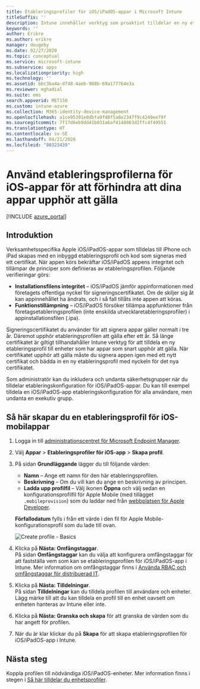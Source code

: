 ```yaml
---
title: Etableringsprofiler för iOS/iPadOS-appar i Microsoft Intune
titleSuffix: ''
description: Intune innehåller verktyg som proaktivt tilldelar en ny etableringsprofil till enheter som har appar som snart upphör att gälla.
keywords: ''
author: Erikre
ms.author: erikre
manager: dougeby
ms.date: 02/27/2020
ms.topic: conceptual
ms.service: microsoft-intune
ms.subservice: apps
ms.localizationpriority: high
ms.technology: ''
ms.assetid: bbc3ba4a-df48-4aeb-988b-69a177764e3a
ms.reviewer: mghadial
ms.suite: ems
search.appverid: MET150
ms.custom: intune-azure
ms.collection: M365-identity-device-management
ms.openlocfilehash: a1ce95391e8dbfa9fd8f5a8e2347f9c4249ee79f
ms.sourcegitcommit: 7f17d6eb9dd41b031a6af4148863d2ffc4f49551
ms.translationtype: HT
ms.contentlocale: sv-SE
ms.lasthandoff: 04/21/2020
ms.locfileid: "80323439"
---
```

# <a name="use-ios-app-provisioning-profiles-to-prevent-your-apps-from-expiring"></a>Använd etableringsprofilerna för iOS-appar för att förhindra att dina appar upphör att gälla

[!INCLUDE [azure_portal](../includes/azure_portal.md)]

## <a name="introduction"></a>Introduktion

Verksamhetsspecifika Apple iOS/iPadOS-appar som tilldelas till iPhone och iPad skapas med en inbyggd etableringsprofil och kod som signeras med ett certifikat. När appen körs bekräftar iOS/iPadOS appens integritet och tillämpar de principer som definieras av etableringsprofilen. Följande verifieringar görs:

- **Installationsfilens integritet** – iOS/iPadOS jämför appinformationen med företagets offentliga nyckel för signeringscertifikatet. Om de skiljer sig åt kan appinnehållet ha ändrats, och i så fall tillåts inte appen att köras.
- **Funktionstillämpning** – iOS/iPadOS försöker tillämpa appfunktioner från företagsetableringsprofilen (inte enskilda utvecklaretableringsprofiler) i appinstallationsfilen (.ipa).


Signeringscertifikatet du använder för att signera appar gäller normalt i tre år. Däremot upphör etableringsprofilen att gälla efter ett år. Så länge certifikatet är giltigt tillhandahåller Intune verktyg för att tilldela en ny etableringsprofil till enheter som har appar som snart upphör att gälla.
När certifikatet upphör att gälla måste du signera appen igen med ett nytt certifikat och bädda in en ny etableringsprofil med nyckeln för det nya certifikatet.

Som administratör kan du inkludera och undanta säkerhetsgrupper när du tilldelar etableringskonfiguration för iOS/iPadOS-appar. Du kan till exempel tilldela en iOS/iPadOS-app etableringskonfiguration för alla användare, men undanta en exekutiv grupp.

## <a name="how-to-create-an-ios-mobile-app-provisioning-profile"></a>Så här skapar du en etableringsprofil för iOS-mobilappar

1. Logga in till [administrationscentret för Microsoft Endpoint Manager](https://go.microsoft.com/fwlink/?linkid=2109431).
2. Välj **Appar** > **Etableringsprofiler för iOS-app**  > **Skapa profil**.
3. På sidan **Grundläggande** lägger du till följande värden:
    - **Namn** – Ange ett namn för den här etableringsprofilen.
    - **Beskrivning** – Om du vill kan du ange en beskrivning av principen.
    - **Ladda upp profilfil** – Välj ikonen **Öppna** och välj sedan en konfigurationsprofilfil för Apple Mobile (med tillägget `.mobileprovision`) som du laddar ned från [webbplatsen för Apple Developer](https://developer.apple.com/).

   **Förfallodatum** fylls i från ett värde i den fil för Apple Mobile-konfigurationsprofil som du lade till ovan.<br>

   <img alt="Create profile - Basics" src="./media/app-provisioning-profile-ios/app-provisioning-profile-ios-01.png">

4. Klicka på **Nästa: Omfångstaggar**.<br>
   På sidan **Omfångstaggar** kan du välja att konfigurera omfångstaggar för att fastställa vem som kan se etableringsprofilen för iOS/iPadOS-app i Intune. Mer information om omfångstaggar finns i [Använda RBAC och omfångstaggar för distribuerad IT](../fundamentals/scope-tags.md).
5. Klicka på **Nästa: Tilldelningar**.<br>
   På sidan **Tilldelningar** kan du tilldela profilen till användare och enheter. Lägg märke till att du kan tilldela en profil till en enhet oavsett om enheten hanteras av Intune eller inte.
6. Klicka på **Nästa: Granska och skapa** för att granska de värden som du har angett för profilen.
7. När du är klar klickar du på **Skapa** för att skapa etableringsprofilen för iOS/iPadOS-app i Intune. 

## <a name="next-steps"></a>Nästa steg

Koppla profilen till nödvändiga iOS/iPadOS-enheter. Mer information finns i stegen i [Så här tilldelar du enhetsprofiler](../configuration/device-profile-assign.md).
